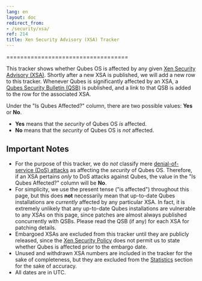 ```yaml
---
lang: en
layout: doc
redirect_from:
- /security/xsa/
ref: 214
title: Xen Security Advisory (XSA) Tracker
---
```


===================================

This tracker shows whether Qubes OS is affected by any given [Xen Security Advisory (XSA)](https://xenbits.xen.org/xsa/).
Shortly after a new XSA is published, we will add a new row to this tracker.
Whenever Qubes is significantly affected by an XSA, a [Qubes Security Bulletin (QSB)](/security/bulletins/) is published, and a link to that QSB is added to the row for the associated XSA.

Under the "Is Qubes Affected?" column, there are two possible values: **Yes** or **No**.

* **Yes** means that the *security* of Qubes OS *is* affected.
* **No** means that the *security* of Qubes OS is *not* affected.

Important Notes
---------------

* For the purpose of this tracker, we do *not* classify mere [denial-of-service (DoS) attacks](https://en.wikipedia.org/wiki/Denial-of-service_attack) as affecting the *security* of Qubes OS.
  Therefore, if an XSA pertains *only* to DoS attacks against Qubes, the value in the "Is Qubes Affected?" column will be **No**.
* For simplicity, we use the present tense ("is affected") throughout this page, but this does **not** necessarily mean that up-to-date Qubes installations are *currently* affected by any particular XSA.
  In fact, it is extremely unlikely that any up-to-date Qubes installations are vulnerable to any XSAs on this page, since patches are almost always published concurrently with QSBs.
  Please read the QSB (if any) for each XSA for patching details.
* Embargoed XSAs are excluded from this tracker until they are publicly released, since the [Xen Security Policy](https://www.xenproject.org/security-policy.html) does not permit us to state whether Qubes is affected prior to the embargo date.
* Unused and withdrawn XSA numbers are included in the tracker for the sake of completeness, but they are excluded from the [Statistics](#statistics) section for the sake of accuracy.
* All dates are in UTC.

